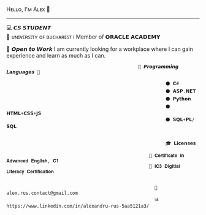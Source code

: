 Hᴇʟʟᴏ, I'ᴍ Aʟᴇx :wave:

------------------------------------------
                                                                                                                
                                                                                                                                                                                                                                
:computer: 𝘾𝙎 𝙎𝙏𝙐𝘿𝙀𝙉𝙏                                                                                              
:office: ᴜɴɪᴠᴇʀꜱɪᴛʏ ᴏꜰ ʙᴜᴄʜᴀʀᴇꜱᴛ
:information_source: Member of 𝗢𝗥𝗔𝗖𝗟𝗘 𝗔𝗖𝗔𝗗𝗘𝗠𝗬
                                                                                                                
                                                                                                                
                                                                                                                
                                                                                                                
💾 𝙊𝙥𝙚𝙣 𝙩𝙤 𝙒𝙤𝙧𝙠 
I am currently looking for a workplace where I can gain experience
and learn as much as I can.
                                                                                                                
                                                                                                                
                                                                                                                
                                                    🔻 𝙋𝙧𝙤𝙜𝙧𝙖𝙢𝙢𝙞𝙣𝙜 𝙇𝙖𝙣𝙜𝙪𝙖𝙜𝙚𝙨 🔻
                                                                                                                
                                                              ⚫ 𝗖#                                                                                                                
                                                              ⚫ 𝗔𝗦𝗣.𝗡𝗘𝗧                                                                                                                
                                                              ⚫ 𝗣𝘆𝘁𝗵𝗼𝗻                                                                                                                
                                                              ⚫ 𝗛𝗧𝗠𝗟+𝗖𝗦𝗦+𝗝𝗦                                                                                                                
                                                              ⚫ 𝗦𝗤𝗟+𝗣𝗟/𝗦𝗤𝗟                                                                                                                
                                                                                                                
                                                                                                                
                                                              🎓 𝗟𝗶𝗰𝗲𝗻𝘀𝗲𝘀
                                                                                                                
                                                        🔴 𝐂𝐞𝐫𝐭𝐢𝐟𝐢𝐜𝐚𝐭𝐞 𝐢𝐧 𝐀𝐝𝐯𝐚𝐧𝐜𝐞𝐝 𝐄𝐧𝐠𝐥𝐢𝐬𝐡, 𝐂𝟏                                                                                                                
                                                        🔴 𝐈𝐂𝟑 𝐃𝐢𝐠𝐢𝐭𝐢𝐚𝐥 𝐋𝐢𝐭𝐞𝐫𝐚𝐜𝐲 𝐂𝐞𝐫𝐭𝐢𝐟𝐢𝐜𝐚𝐭𝐢𝐨𝐧                                                                                                                
                                                                                                                
                                                                                                                                                                                                                                
                                                          📧 alex.rus.contact@gmail.com                                                              
                                                          📊 https://www.linkedin.com/in/alexandru-rus-5aa5121a3/




